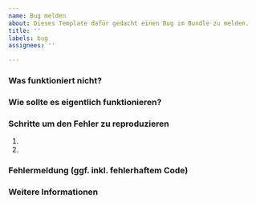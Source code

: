 ```yaml
---
name: Bug melden
about: Dieses Template dafür gedacht einen Bug im Bundle zu melden.
title: ''
labels: bug
assignees: ''

---
```


### Was funktioniert nicht?


### Wie sollte es eigentlich funktionieren?


### Schritte um den Fehler zu reproduzieren
1.
2.

### Fehlermeldung (ggf. inkl. fehlerhaftem Code)


### Weitere Informationen
